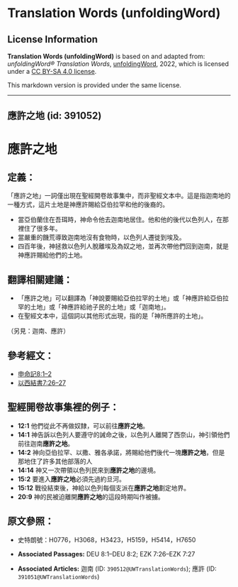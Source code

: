 # Translation Words (unfoldingWord)

## License Information

**Translation Words (unfoldingWord)** is based on and adapted from: _unfoldingWord® Translation Words_, [unfoldingWord](https://unfoldingword.org/utw), 2022, which is licensed under a [CC BY-SA 4.0 license](https://creativecommons.org/licenses/by-sa/4.0/legalcode.en).

This markdown version is provided under the same license.



--------------------------------

## 應許之地 (id: 391052)

應許之地
====

定義：
---

「應許之地」一詞僅出現在聖經開卷故事集中，而非聖經文本中。這是指迦南地的一種方式，這片土地是神應許賜給亞伯拉罕和他的後裔的。

* 當亞伯蘭住在吾珥時，神命令他去迦南地居住。他和他的後代以色列人，在那裡住了很多年。
* 當嚴重的饑荒導致迦南地沒有食物時，以色列人遷徙到埃及。
* 四百年後，神拯救以色列人脫離埃及為奴之地，並再次帶他們回到迦南，就是神應許賜給他們的土地。

翻譯相關建議：
-------

* 「應許之地」可以翻譯為「神說要賜給亞伯拉罕的土地」或「神應許給亞伯拉罕的土地」或「神應許給祂子民的土地」或「迦南地」。
* 在聖經文本中，這個詞以其他形式出現，指的是「神所應許的土地」。

（另見：迦南、應許）

參考經文：
-----

* [申命記8:1–2](https://ref.ly/Deut8:1-Deut8:2)
* [以西結書7:26–27](https://ref.ly/Ezek7:26-Ezek7:27)

聖經開卷故事集裡的例子：
------------

* **12:1** 他們從此不再做奴隸，可以前往**應許之地**。
* **14:1** 神告訴以色列人要遵守的誡命之後，以色列人離開了西奈山，神引領他們前往迦南**應許之地**。
* **14:2** 神向亞伯拉罕、以撒、雅各承諾，將賜給他們後代一塊**應許之地**，但是那地住了許多其他部落的人
* **14:14** 神又一次帶領以色列民來到**應許之地**的邊境。
* **15:2** 要進入**應許之地**必須先過約旦河。
* **15:12** 戰役結束後，神給以色列每個支派在**應許之地**劃定地界。
* **20:9** 神的民被迫離開**應許之地**的這段時期叫作被擄。

原文參照：
-----

* 史特朗號：H0776，H3068，H3423，H5159，H5414，H7650

* **Associated Passages:** DEU 8:1–DEU 8:2; EZK 7:26–EZK 7:27
* **Associated Articles:** 迦南 (ID: `390512@UWTranslationWords`); 應許 (ID: `391051@UWTranslationWords`)

